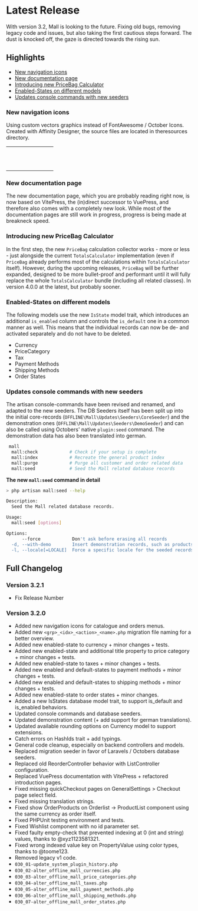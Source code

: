 <script setup>
import BadgeStd from '../../.vitepress/components/BadgeStd.vue'
import SpoilerStd from '../../.vitepress/components/SpoilerStd.vue'
import CatalogueIcon from '../../.vitepress/components/CatalogueIcon.vue'
import OrdersIcon from '../../.vitepress/components/OrdersIcon.vue'
</script>

# Latest Release

<BadgeStd label="v3.2.1 - Stable" color="tip" />

With version 3.2, Mall is looking to the future. Fixing old bugs, removing legacy code and issues,
but also taking the first cautious steps forward. The dust is knocked off, the gaze is directed 
towards the rising sun.

## Highlights

- [New navigation icons](#new-navigation-icons)
- [New documentation page](#new-documentation-page)
- [Introducing new PriceBag Calculator](#introducing-new-pricebag-calculator)
- [Enabled-States on different models](#enabled-states-on-different-models)
- [Updates console commands with new seeders](#updates-console-commands-with-new-seeders)

### New navigation icons

Using custom vectors graphics instead of FontAwesome / October Icons. Created with Affinity Designer, 
the source files are located in theresources directory.

<table><tr>
    <td style="padding:2rem;"><CatalogueIcon /></td>
    <td style="padding:2rem;"><OrdersIcon /></td>
</tr></table>

### New documentation page

The new documentation page, which you are probably reading right now, is now based on VitePress, 
the (in)direct successor to VuePress, and therefore also comes with a completely new look. While 
most of the documentation pages are still work in progress, progress is being made at breakneck 
speed.

### Introducing new PriceBag Calculator

In the first step, the new `PriceBag` calculation collector works - more or less - just alongside 
the current `TotalsCalculator` implementation (even if `PriceBag` already performs most of the 
calculations within `TotalsCalculator` itself). However, during the upcoming releases, `PriceBag` 
will be further expanded, designed to be more bullet-proof and performant until it will fully 
replace the whole `TotalsCalculator` bundle (including all related classes). In version 4.0.0 at the 
latest, but probably sooner.

### Enabled-States on different models

The following models use the new `IsState` model trait, which introduces an additional `is_enabled` 
column and controls the `is_default` one in a common manner as well. This means that the individual 
records can now be de- and activated separately and do not have to be deleted.

- Currency
- PriceCategory
- Tax
- Payment Methods
- Shipping Methods
- Order States

### Updates console commands with new seeders

The artisan console-commands have been revised and renamed, and adapted to the new seeders. The DB 
Seeders itself has been split up into the initial core-records (`OFFLINE\Mall\Updates\Seeders\CoreSeeder`) 
and the demonstration ones (`OFFLINE\Mall\Updates\Seeders\DemoSeeder`) and can also be called using 
Octobers' native `plugin:seed` command. The demonstration data has also been translated into german.

```sh
 mall
  mall:check            # Check if your setup is complete
  mall:index            # Recreate the general product index
  mall:purge            # Purge all customer and order related data
  mall:seed             # Seed the Mall related database records
```

**The new `mall:seed` command in detail**

```sh
> php artisan mall:seed --help

Description:
  Seed the Mall related database records.

Usage:
  mall:seed [options]

Options:
      --force            Don't ask before erasing all records
  -d, --with-demo        Insert demonstration records, such as products
  -l, --locale[=LOCALE]  Force a specific locale for the seeded records
```

## Full Changelog

### Version 3.2.1

<SpoilerStd label="Changes">

- Fix Release Number

</SpoilerStd>


### Version 3.2.0

<SpoilerStd label="Changes">

- Added new navigation icons for catalogue and orders menus.
- Added new `<grp>_<idx>_<action>_<name>.php` migration file naming for a better overview.
- Added new enabled-state to currency + minor changes + tests.
- Added new enabled-state and additional title property to price category + minor changes + tests.
- Added new enabled-state to taxes + minor changes + tests.
- Added new enabled and default-states to payment methods + minor changes + tests.
- Added new enabled and default-states to shipping methods + minor changes + tests.
- Added new enabled-state to order states + minor changes.
- Added a new IsStates database model trait, to support is_default and is_enabled behaviors.
- Updated console commands and database seeders.
- Updated demonstration content (+ add support for german translations).
- Updated available rounding options on Currency model to support extensions.
- Catch errors on HashIds trait + add typings.
- General code cleanup, especially on backend controllers and models.
- Replaced migration seeder in favor of Laravels / Octobers database seeders.
- Replaced old ReorderController behavior with ListController configuration.
- Replaced VuePress documentation with VitePress + refactored introduction pages.
- Fixed missing quickCheckout pages on GeneralSettings > Checkout page select field.
- Fixed missing translation strings.
- Fixed show OrderProducts on Orderlist -> ProductList component using the same currency as order itself.
- Fixed PHPUnit testing environment and tests.
- Fixed Wishlist component with no id parameter set.
- Fixed faulty empty-check that prevented indexing at 0 (int and string) values, thanks to @xyz1123581321.
- Fixed wrong indexed value key on PropertyValue using color types, thanks to @toome123.
- Removed legacy v1 code.
- `030_01-update_system_plugin_history.php`
- `030_02-alter_offline_mall_currencies.php`
- `030_03-alter_offline_mall_price_categories.php`
- `030_04-alter_offline_mall_taxes.php`
- `030_05-alter_offline_mall_payment_methods.php`
- `030_06-alter_offline_mall_shipping_methods.php`
- `030_07-alter_offline_mall_order_states.php`

</SpoilerStd>
